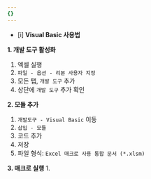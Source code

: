 ```yaml
---
{}
---
```

- [i] **Visual Basic 사용법**

**1. 개발 도구 활성화**
1. 엑셀 실행
2. `파일 - 옵션 - 리본 사용자 지정` 
3. 모든 탭, `개발 도구` 추가
4. 상단에 `개발 도구` 추가 확인

**2. 모듈 추가**
1. `개발도구 - Visual Basic` 이동
2. `삽입 - 모듈`
3. 코드 추가
4. 저장
5. 파일 형식: `Excel 매크로 사용 통합 문서 (*.xlsm)`

**3. 매크로 실행**
1. 